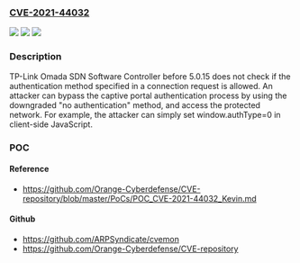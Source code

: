 ### [CVE-2021-44032](https://cve.mitre.org/cgi-bin/cvename.cgi?name=CVE-2021-44032)
![](https://img.shields.io/static/v1?label=Product&message=n%2Fa&color=blue)
![](https://img.shields.io/static/v1?label=Version&message=n%2Fa&color=blue)
![](https://img.shields.io/static/v1?label=Vulnerability&message=n%2Fa&color=brighgreen)

### Description

TP-Link Omada SDN Software Controller before 5.0.15 does not check if the authentication method specified in a connection request is allowed. An attacker can bypass the captive portal authentication process by using the downgraded "no authentication" method, and access the protected network. For example, the attacker can simply set window.authType=0 in client-side JavaScript.

### POC

#### Reference
- https://github.com/Orange-Cyberdefense/CVE-repository/blob/master/PoCs/POC_CVE-2021-44032_Kevin.md

#### Github
- https://github.com/ARPSyndicate/cvemon
- https://github.com/Orange-Cyberdefense/CVE-repository

